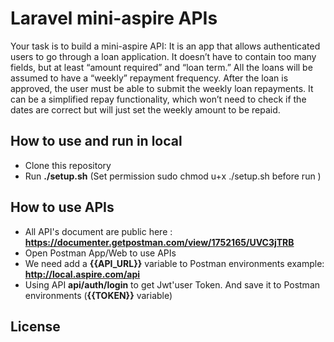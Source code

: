 # Laravel mini-aspire APIs

Your task is to build a mini-aspire API:
It is an app that allows authenticated users to go through a loan application. It doesn’t have to contain too many fields, but at least “amount
required” and “loan term.” All the loans will be assumed to have a “weekly” repayment frequency.
After the loan is approved, the user must be able to submit the weekly loan repayments. It can be a simplified repay functionality, which won’t
need to check if the dates are correct but will just set the weekly amount to be repaid.

## How to use and run in local

- Clone this repository 
- Run __./setup.sh__ (Set permission sudo chmod u+x ./setup.sh before run )
## How to use APIs
- All API's document are public here : __https://documenter.getpostman.com/view/1752165/UVC3jTRB__
- Open Postman App/Web to use APIs
- We need add a __{{API_URL}}__ variable to Postman environments example: __http://local.aspire.com/api__
- Using API __api/auth/login__ to get Jwt'user Token. And save it to Postman environments (__{{TOKEN}}__ variable)
 
## License


